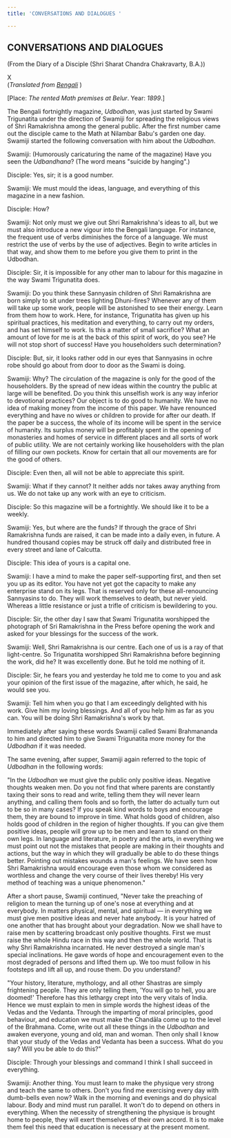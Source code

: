 ```yaml
---
title: 'CONVERSATIONS AND DIALOGUES '

---
```





  

## CONVERSATIONS AND DIALOGUES

(From the Diary of a Disciple (Shri Sharat Chandra Chakravarty, B.A.))

X  
(*Translated from [Bengali](swami_shishya_31e7_10.pdf)* )

\[Place: *The rented Math premises at Belur*. Year: *1899*.\]

The Bengali fortnightly magazine, *Udbodhan*, was just started by Swami
Trigunatita under the direction of Swamiji for spreading the religious
views of Shri Ramakrishna among the general public. After the first
number came out the disciple came to the Math at Nilambar Babu's garden
one day. Swamiji started the following conversation with him about the
*Udbodhan*.

Swamiji: (Humorously caricaturing the name of the magazine) Have you
seen the *Udbandhana*? (The word means "suicide by hanging".)

Disciple: Yes, sir; it is a good number.

Swamiji: We must mould the ideas, language, and everything of this
magazine in a new fashion.

Disciple: How?

Swamiji: Not only must we give out Shri Ramakrishna's ideas to all, but
we must also introduce a new vigour into the Bengali language. For
instance, the frequent use of verbs diminishes the force of a language.
We must restrict the use of verbs by the use of adjectives. Begin to
write articles in that way, and show them to me before you give them to
print in the Udbodhan.

Disciple: Sir, it is impossible for any other man to labour for this
magazine in the way Swami Trigunatita does.

Swamiji: Do you think these Sannyasin children of Shri Ramakrishna are
born simply to sit under trees lighting Dhuni-fires? Whenever any of
them will take up some work, people will be astonished to see their
energy. Learn from them how to work. Here, for instance, Trigunatita has
given up his spiritual practices, his meditation and everything, to
carry out my orders, and has set himself to work. Is this a matter of
small sacrifice? What an amount of love for me is at the back of this
spirit of work, do you see? He will not stop short of success! Have you
householders such determination?

Disciple: But, sir, it looks rather odd in our eyes that Sannyasins in
ochre robe should go about from door to door as the Swami is doing.

Swamiji: Why? The circulation of the magazine is only for the good of
the householders. By the spread of new ideas within the country the
public at large will be benefited. Do you think this unselfish work is
any way inferior to devotional practices? Our object is to do good to
humanity. We have no idea of making money from the income of this paper.
We have renounced everything and have no wives or children to provide
for after our death. If the paper be a success, the whole of its income
will be spent in the service of humanity. Its surplus money will be
profitably spent in the opening of monasteries and homes of service in
different places and all sorts of work of public utility. We are not
certainly working like householders with the plan of filling our own
pockets. Know for certain that all our movements are for the good of
others.

Disciple: Even then, all will not be able to appreciate this spirit.

Swamiji: What if they cannot? It neither adds nor takes away anything
from us. We do not take up any work with an eye to criticism.

Disciple: So this magazine will be a fortnightly. We should like it to
be a weekly.

Swamiji: Yes, but where are the funds? If through the grace of Shri
Ramakrishna funds are raised, it can be made into a daily even, in
future. A hundred thousand copies may be struck off daily and
distributed free in every street and lane of Calcutta.

Disciple: This idea of yours is a capital one.

Swamiji: I have a mind to make the paper self-supporting first, and then
set you up as its editor. You have not yet got the capacity to make any
enterprise stand on its legs. That is reserved only for these
all-renouncing Sannyasins to do. They will work themselves to death, but
never yield. Whereas a little resistance or just a trifle of criticism
is bewildering to you.

Disciple: Sir, the other day I saw that Swami Trigunatita worshipped the
photograph of Sri Ramakrishna in the Press before opening the work and
asked for your blessings for the success of the work.

Swamiji: Well, Shri Ramakrishna is our centre. Each one of us is a ray
of that light-centre. So Trigunatita worshipped Shri Ramakrishna before
beginning the work, did he? It was excellently done. But he told me
nothing of it.

Disciple: Sir, he fears you and yesterday he told me to come to you and
ask your opinion of the first issue of the magazine, after which, he
said, he would see you.

Swamiji: Tell him when you go that I am exceedingly delighted with his
work. Give him my loving blessings. And all of you help him as far as
you can. You will be doing Shri Ramakrishna's work by that.

Immediately after saying these words Swamiji called Swami Brahmananda to
him and directed him to give Swami Trigunatita more money for the
*Udbodhan* if it was needed.

The same evening, after supper, Swamiji again referred to the topic of
*Udbodhan* in the following words:

"In the *Udbodhan* we must give the public only positive ideas. Negative
thoughts weaken men. Do you not find that where parents are constantly
taxing their sons to read and write, telling them they will never learn
anything, and calling them fools and so forth, the latter do actually
turn out to be so in many cases? If you speak kind words to boys and
encourage them, they are bound to improve in time. What holds good of
children, also holds good of children in the region of higher thoughts.
If you can give them positive ideas, people will grow up to be men and
learn to stand on their own legs. In language and literature, in poetry
and the arts, in everything we must point out not the mistakes that
people are making in their thoughts and actions, but the way in which
they will gradually be able to do these things better. Pointing out
mistakes wounds a man's feelings. We have seen how Shri Ramakrishna
would encourage even those whom we considered as worthless and change
the very course of their lives thereby! His very method of teaching was
a unique phenomenon."

After a short pause, Swamiji continued, "Never take the preaching of
religion to mean the turning up of one's nose at everything and at
everybody. In matters physical, mental, and spiritual — in everything we
must give men positive ideas and never hate anybody. It is your hatred
of one another that has brought about your degradation. Now we shall
have to raise men by scattering broadcast only positive thoughts. First
we must raise the whole Hindu race in this way and then the whole world.
That is why Shri Ramakrishna incarnated. He never destroyed a single
man's special inclinations. He gave words of hope and encouragement even
to the most degraded of persons and lifted them up. We too must follow
in his footsteps and lift all up, and rouse them. Do you understand?

"Your history, literature, mythology, and all other Shastras are simply
frightening people. They are only telling them, 'You will go to hell,
you are doomed!' Therefore has this lethargy crept into the very vitals
of India. Hence we must explain to men in simple words the highest ideas
of the Vedas and the Vedanta. Through the imparting of moral principles,
good behaviour, and education we must make the Chandāla come up to the
level of the Brahmana. Come, write out all these things in the
*Udbodhan* and awaken everyone, young and old, man and woman. Then only
shall I know that your study of the Vedas and Vedanta has been a
success. What do you say? Will you be able to do this?"

Disciple: Through your blessings and command I think I shall succeed in
everything.

Swamiji: Another thing. You must learn to make the physique very strong
and teach the same to others. Don't you find me exercising every day
with dumb-bells even now? Walk in the morning and evenings and do
physical labour. Body and mind must run parallel. It won't do to depend
on others in everything. When the necessity of strengthening the
physique is brought home to people, they will exert themselves of their
own accord. It is to make them feel this need that education is
necessary at the present moment.


